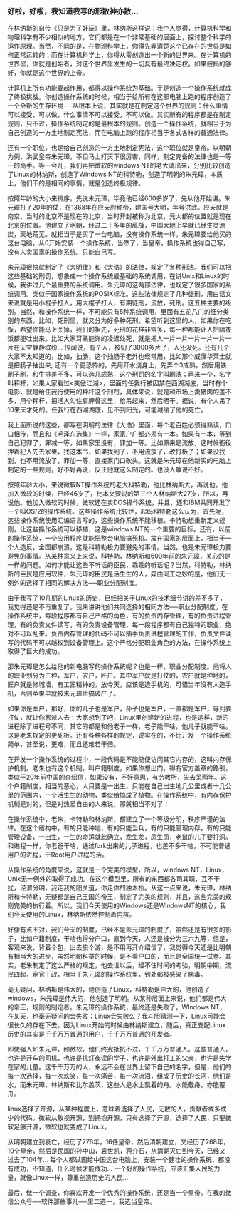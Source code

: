 ### 好啦，好啦，我知道我写的形散神亦散...
在林纳斯的自传《只是为了好玩》里，林纳斯这样说：我个人觉得，计算机科学和物理科学有不少相似的地方。它们都是在一个非常基础的层面上，探讨整个科学的运作原理。当然，不同的是，在物理科学上，你得先弄清楚这个已存在的世界是如何正常运转的；而在计算机科学上，你得从零创造出一个新的世界来。在计算机的世界里，你就是创始者，对这个世界里发生的一切具有最终决定权。如果鼓捣的够好，你就是这个世界的上帝。

计算机上所有功能要起作用，都得以操作系统为基础。于是创造一个操作系统就成了终极挑战。你创造操作系统的时候，相当于给所有在这部电脑上跑的程序创造了一个全新的生存环境──从根本上说，其实就是在制定这个世界的规则：什么事情可以接受，可以做，什么事情不可以接受，不可以做。其实所有的程序都是在制定规则，只不过，操作系统制定的是最根本的规则。创造一个操作系统，就相当于为自己创造的一方土地制定宪法，而在电脑上跑的程序相当于各式各样的普通法律。

还有一个职位，也是给自己创造的一方土地制定宪法，这个职位就是皇帝。以明朝为例，洪武皇帝朱元璋，不但马上打天下很厉害，同样，制定完备的法律也是一等一的高手。等一会儿，我们再把微软的windows NT的老大请出来，分别比较创造了Linux的林纳斯，创造了Windows NT的科特勒，创造了明朝的朱元璋，本质上，他们干的是相同的事情。就是创造终极规律。

按照年龄的大小来排序，先说朱元璋，毕竟他已经600多岁了，先从他开始讲。朱元璋打了20年的仗，在1368年在应天府称帝，建国号大明，年号洪武。应天就是南京，当时的北京不是现在的北京，当时开封被称为北京，元大都的位置就是现在北京的位置。他建立了明朝，经过二十多年的乱战，中国大地上早就已经生灵涂炭，天地荒芜。就相当于是买了一台电脑，没有操作系统一样。朱元璋要给他买的这台电脑，从0开始安装一个操作系统，当然了，当皇帝，操作系统也得自己写，没有人卖国家的操作系统。只能自己写。

朱元璋很快就制定了《大明律》和《大诰》的法律，规定了各种刑法。我们可以把这些基础的刑罚，想象成一个操作系统最基础的系统调用，在讲Unix和Linux的时候，我讲过几个最重要的系统调用。朱元璋的这两部法律，也规定了很多国家的系统调用。类似于国家操作系统的POSIX标准。这些法律规定了几种徒刑，用白话文来说就是用小棍子打人，用大棍子打人，有期徒刑，流放，死刑。这五种主要的级别。当然，和操作系统一样，不可能只有5种系统调用，里面有五花八门的细分类别的东西。比如，死刑里，就又分为好多种死刑。希望听到这里的人，如果你在吃饭，希望你能马上关掉，我们的祖先，死刑的花样非常多，每一种都能让人把隔夜饭都能吐出来。比如大家耳熟能详的凌迟处死，就是把人一片一片一片一片一片一片在天空静静缤纷... 传闻说，有个人，被切了3000多片了，人还没死。还有几个大家不太知道的，比如，抽肠，这个抽肠子老外也经常用，比如那个威廉华莱士就是把肠子抽出来; 还有一个更恐怖的，先用开水浇身上，先弄个3成熟，然后用铁刷子刷，和牛排差不多，可以选几成熟，这个刑罚的名字叫刷洗；再来一个，名字叫秤杆，如果大家看过<笑傲江湖>，里面的任我行被囚禁在西湖湖底，当时有个电影，就是给任我行使用的秤杆这个刑罚，具体来说，就是和市场上卖猪肉的差不多，用个秤杆，把活人勾住肩胛骨这里，给吊起来，然后晒干。据说，有个人吊了10来天才死的。任我行在西湖湖底，见不到阳光，可能减缓了他的死亡。

我上面所说的这些，都写在明朝的法律《大诰》里面，每个老百姓必须得熟读，口口相传，而且和《毛泽东选集》一样，家家户户都必须有一本。如果有一本，等到自己犯罪了，罪减一等，如果家里没有，罪加一等。比如原来是流放，这时候衙役押着犯人先去家里，找这本书，如果找到了，不用流放了，改打板子；如果没找到，也不用流放了，罪加一等，直接家门口砍头。这就是朱元璋在他新买的电脑上制定的一些规则，好不好再说，反正他就这么制定的。也没人敢说不好。

按照年龄大小，来说微软NT操作系统的老大科特勒，他比林纳斯大，再说他。他加入微软的时候，已经46岁了，比本文要说的第三个人林纳斯大27岁，所以，再说他。他加入微软的时候，微软还在卖DOS操作系统，并且，还和IBM共同开发了一个叫OS/2的操作系统。这些操作系统比较烂，起码科特勒这么认为，首先呢，这些操作系统使用汇编语言写的，这些操作系统不能移植。卡特勒想重新定义规则，让这些操作系统可以移植，这是windows NT的一个重要的目标。还有，以前的操作系统，一个应用程序就能把整台电脑搞死机。放在国家的层面上，相当于一个人造反，全国都崩溃，这是科特勒极力要避免的事情。当然，也是朱元璋极力要避免的事情。从某种意义上来说，科特勒，林纳斯和600年前的朱元璋，关心的是一样的问题。如何才能让这些不听话的臣民，乖乖的听话呢？当然，科特勒，林纳斯的臣民是应用软件，朱元璋的臣民是活生生的人，异曲同工之妙的是，他们无一例外的选择了相同的解决方法──职业分配制度。

由于我写了10几期的Linux的历史，已经把关于Linux的技术细节讲的差不多了，我觉得还是不再重复了。我来讲讲他们共同选择的相同方法──职业分配制度。在操作系统中，每段程序都有自己严格的角色，有的负责内存管理，有的负责进程管理，有的负责文件读写，有的负责设备管理，每一段程序都有自己独特的职业，绝对不可以乱来。负责内存管理的代码不可以插手负责进程管理的工作，负责文件读写的代码不可以越权到设备管理上。这个严格分配职业角色的方法，在操作系统上取得了巨大的成功。

那朱元璋是怎么给他的新电脑写的操作系统呢？也是一样，职业分配制度。他将人的职业划分为三种，军户，农户，匠户。其中军户就是打仗的，农户就是种地的，匠户就是修城墙，有工匠精神的，放今天，应该是造手机的，可惜当年没有人造手机，否则苹果早就被朱元璋给搞破产了。

如果你是军户，那好，你的儿子也是军户，孙子也是军户，一直都是军户，等到要打仗，就让你家派人去！大家想到了吧，Linux里创建新的进程，也是这样，新的进程除了进程号不同，其它的都是和他老子一样，老子能干啥，他儿子就能干啥。这是老朱规定的更死板。还有各种各样的规定，说实在的，不比开发一个操作系统简单，甚至说，更难，而且还难若干倍。

在开发一个操作系统的过程中，一段代码是不能随便访问其它内存的，这叫内存保护机制。老朱也有这个机制，叫户籍制度，如果你想出门，得有官方盖章的路引，类似于20年前中国的介绍信，如果没有，不好意思，有劳教所，先去呆两年。这个户籍制度，相当的恶心，人只要是一出生，只能在自己出生地几公里或者十几公里的范围内，一个活生生的动物，类似给搞成了植物。在操作系统中，有内存保护机制是对的，但是对热爱自由的人来说，那就相当不对了！

在操作系统中，老朱，卡特勒和林纳斯，都建立了一个等级分明，秩序严谨的法律。在这个结构中，有的只能种地，有的只能当兵，有的只能管理内存，有的只能管理设备，一出生，一生的命运就此确立，龙生龙，凤生凤，老鼠的儿子要打洞。和进程一样，你老爸干啥，通过fork出来的儿子进程，也差不多干啥，不可能普通用户的进程，干Root用户进程的活。

从操作系统的角度来说，这就是一个完美的模型，所以，windows NT，Linux，Unix无一例外的取得了成功。在这个模型里，所有的东西都各司其职，互不干扰，泾渭分明，我走我的阳关道，你走你的独木桥。从这一点来说，朱元璋，林纳斯和卡特勒，无疑都是自己王国的帝王，制定了完美的规则，并且，这些完美的规则完美的执行着。所以，我们今天使用的Windows还是WindowsNT的核心，我们今天使用的Linux，林纳斯依然控制着内核。

好像有点不对，我们今天的制度，已经不是朱元璋的制度了，虽然还是有很多的影子，比如户籍制度，干啥也得分户口，直到今天，人还是被分为三六九等，但是，客观来说，背着个包，出去旅个游，是不用再开介绍信了，我觉得今天还是比明朝有相当大的进步，虽然明朝科举的时候，是不看户口的，而且是全国统一试卷。其实，老朱制定了这么严格的规定，他去世以后，经不住时间的考验，明朝中期，流民四起，宦官干政，相当于朱元璋的操作系统里，到处都被感染了病毒。

毫无疑问，林纳斯是伟大的，他创造了Linux，科特勒是伟大的，他创造了windows，朱元璋是伟大的，他创造了明朝。从某种层面上来说，他们都是伟大的帝王，规则的制定者。朱元璋的操作系统，最终还是失败了，WIndows NT，在某天，也毫无疑问的会失败；Linux会失败么？我斗胆猜测一下，Linux可能会很长久的存在下去。因为Linux开始的时候由林纳斯建立，随后，真正支配Linux历史的其实是千千万万普通的用户，千千万万普通的开发者。

即使强人如朱元璋，如微软，他们终究抵抗不过，千千万万普通人。这些普通人，也许是开车的司机，也许是挑灯夜读的学子，也许是外出打工的父亲，也许是失学在家的儿童。这千千万万的人，永远不会在世界上留下自己的名字，但是，他们的每一次选择，每一次欢笑，每一次痛苦，每一次流泪，组成了历史的长河，他们是水，而朱元璋，林纳斯和比尔盖茨，这些人是水上飘着的舟。水能载舟，亦能覆舟。

linux选择了开源，从某种程度上，意味着选择了人民，无数的人，贡献者或多或少的代码。微软从敌视开源，到拥抱开源，只有选择了开源，选择了人民，只要微软足够开源，微软也就变成了Linux。

从明朝建立到衰亡，经历了276年，16任皇帝，然后清朝建立，又经历了268年，10个皇帝，然后是民国的孙中山，袁世凯，蒋介石，从清朝灭亡到今天，已经又过去了104年... 每个人都试图给中国这台电脑上，安装一个健壮的操作系统，都没有成功，不知道，什么时候才能成功... 一个好的操作系统，应该汇集人民的力量，就像Linux一样，尊重创造历史的人民...

最后，做一个调查，你喜欢开发一个优秀的操作系统，还是当一个皇帝。在我的微信公众号──软件那些事儿──里二选一，我选当皇帝。
